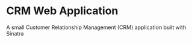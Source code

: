 # CRM Web Application
A small Customer Relationship Management (CRM) application built with Sinatra
